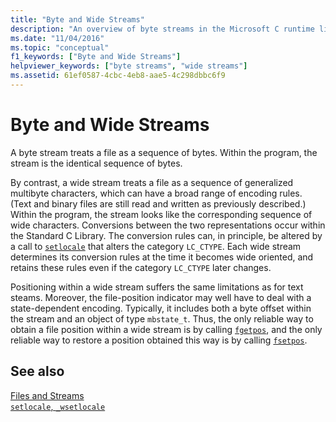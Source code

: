 ```yaml
---
title: "Byte and Wide Streams"
description: "An overview of byte streams in the Microsoft C runtime library."
ms.date: "11/04/2016"
ms.topic: "conceptual"
f1_keywords: ["Byte and Wide Streams"]
helpviewer_keywords: ["byte streams", "wide streams"]
ms.assetid: 61ef0587-4cbc-4eb8-aae5-4c298dbbc6f9
---
```

# Byte and Wide Streams

A byte stream treats a file as a sequence of bytes. Within the program, the stream is the identical sequence of bytes.

By contrast, a wide stream treats a file as a sequence of generalized multibyte characters, which can have a broad range of encoding rules. (Text and binary files are still read and written as previously described.) Within the program, the stream looks like the corresponding sequence of wide characters. Conversions between the two representations occur within the Standard C Library. The conversion rules can, in principle, be altered by a call to [`setlocale`](../c-runtime-library/reference/setlocale-wsetlocale.md) that alters the category `LC_CTYPE`. Each wide stream determines its conversion rules at the time it becomes wide oriented, and retains these rules even if the category `LC_CTYPE` later changes.

Positioning within a wide stream suffers the same limitations as for text steams. Moreover, the file-position indicator may well have to deal with a state-dependent encoding. Typically, it includes both a byte offset within the stream and an object of type `mbstate_t`. Thus, the only reliable way to obtain a file position within a wide stream is by calling [`fgetpos`](../c-runtime-library/reference/fgetpos.md), and the only reliable way to restore a position obtained this way is by calling [`fsetpos`](../c-runtime-library/reference/fsetpos.md).

## See also

[Files and Streams](../c-runtime-library/files-and-streams.md)<br/>
[`setlocale`, `_wsetlocale`](../c-runtime-library/reference/setlocale-wsetlocale.md)
